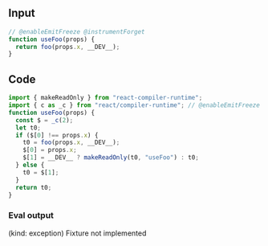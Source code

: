 
## Input

```javascript
// @enableEmitFreeze @instrumentForget
function useFoo(props) {
  return foo(props.x, __DEV__);
}

```

## Code

```javascript
import { makeReadOnly } from "react-compiler-runtime";
import { c as _c } from "react/compiler-runtime"; // @enableEmitFreeze @instrumentForget
function useFoo(props) {
  const $ = _c(2);
  let t0;
  if ($[0] !== props.x) {
    t0 = foo(props.x, __DEV__);
    $[0] = props.x;
    $[1] = __DEV__ ? makeReadOnly(t0, "useFoo") : t0;
  } else {
    t0 = $[1];
  }
  return t0;
}

```
      
### Eval output
(kind: exception) Fixture not implemented